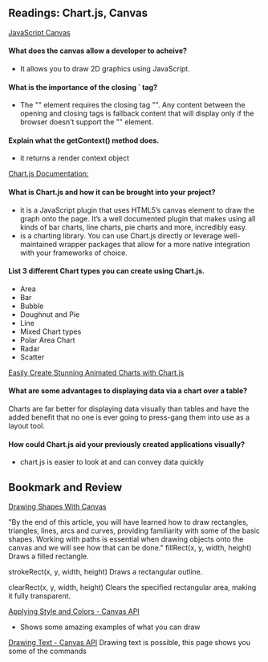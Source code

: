 ## Readings: Chart.js, Canvas


[JavaScript Canvas](https://www.javascripttutorial.net/web-apis/javascript-canvas/)

#### What does the canvas allow a developer to acheive?
* It allows you to draw 2D graphics using JavaScript.


#### What is the importance of the closing `</canvas> tag?
* The "<canvas>" element requires the closing tag "</canvas>". Any content between the opening and closing tags is fallback content that will display only if the browser doesn’t support the "<canvas>" element.


#### Explain what the getContext() method does.
* it returns a render context object


[Chart.js Documentation:](https://www.chartjs.org/docs/latest/)

#### What is Chart.js and how it can be brought into your project?
* it is a JavaScript plugin that uses HTML5’s canvas element to draw the graph onto the page. It’s a well documented plugin that makes using all kinds of bar charts, line charts, pie charts and more, incredibly easy.
* is a charting library. You can use Chart.js directly or leverage well-maintained wrapper packages that allow for a more native integration with your frameworks of choice.



#### List 3 different Chart types you can create using Chart.js.
* Area
* Bar
* Bubble
* Doughnut and Pie
* Line
* Mixed Chart types
* Polar Area Chart
* Radar
* Scatter



[Easily Create Stunning Animated Charts with Chart.js](https://www.webdesignerdepot.com/2013/11/easily-create-stunning-animated-charts-with-chart-js/)

#### What are some advantages to displaying data via a chart over a table?
Charts are far better for displaying data visually than tables and have the added benefit that no one is ever going to press-gang them into use as a layout tool. 

#### How could Chart.js aid your previously created applications visually?
* chart.js is  easier to look at and can convey data quickly

## Bookmark and Review

[Drawing Shapes With Canvas](https://developer.mozilla.org/en-US/docs/Web/API/Canvas_API/Tutorial/Drawing_shapes)

"By the end of this article, you will have learned how to draw rectangles, triangles, lines, arcs and curves, providing familiarity with some of the basic shapes. Working with paths is essential when drawing objects onto the canvas and we will see how that can be done."
fillRect(x, y, width, height)
Draws a filled rectangle.

strokeRect(x, y, width, height)
Draws a rectangular outline.

clearRect(x, y, width, height)
Clears the specified rectangular area, making it fully transparent.


[Applying Style and Colors - Canvas API](https://developer.mozilla.org/en-US/docs/Web/API/Canvas_API/Tutorial/Applying_styles_and_colors)
* Shows some amazing examples of what you can draw


[Drawing Text - Canvas API](https://developer.mozilla.org/en-US/docs/Web/API/Canvas_API/Tutorial/Drawing_text)
Drawing text is possible, this page shows you some of the commands